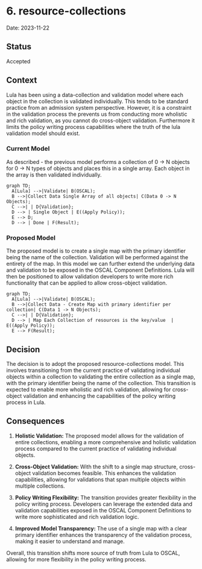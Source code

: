 # 6. resource-collections

Date: 2023-11-22

## Status

Accepted

## Context

Lula has been using a data-collection and validation model where each object in the collection is validated individually. This tends to be standard practice from an admission system perspective. However, it is a constraint in the validation process the prevents us from conducting more wholistic and rich validation, as you cannot do cross-object validation. Furthermore it limits the policy writing process capabilities where the truth of the lula validation model should exist.

### Current Model

As described - the previous model performs a collection of 0 -> N objects for 0 -> N types of objects and places this in a single array. Each object in the array is then validated individually.

```mermaid
graph TD;
  A[Lula] -->|Validate| B(OSCAL);
  B -->|Collect Data Single Array of all objects| C(Data 0 -> N Objects);
  C -->| | D{Validation};
  D --> | Single Object | E((Apply Policy));
  E --> D;
  D --> | Done | F(Result);
```

### Proposed Model

The proposed model is to create a single map with the primary identifier being the name of the collection. Validation will be performed against the entirety of the map. In this model we can further extend the underlying data and validation to be exposed in the OSCAL Component Definitions. Lula will then be positioned to allow validation developers to write more rich functionality that can be applied to allow cross-object validation. 


```mermaid
graph TD;
  A[Lula] -->|Validate| B(OSCAL);
  B -->|Collect Data - Create Map with primary identifier per collection| C(Data 1 -> N Objects);
  C -->| | D{Validation};
  D --> | Map Each Collection of resources is the key/value  | E((Apply Policy));
  E --> F(Result);
```

## Decision

The decision is to adopt the proposed resource-collections model. This involves transitioning from the current practice of validating individual objects within a collection to validating the entire collection as a single map, with the primary identifier being the name of the collection. This transition is expected to enable more wholistic and rich validation, allowing for cross-object validation and enhancing the capabilities of the policy writing process in Lula.

## Consequences

1. **Holistic Validation:** The proposed model allows for the validation of entire collections, enabling a more comprehensive and holistic validation process compared to the current practice of validating individual objects.

2. **Cross-Object Validation:** With the shift to a single map structure, cross-object validation becomes feasible. This enhances the validation capabilities, allowing for validations that span multiple objects within multiple collections.

3. **Policy Writing Flexibility:** The transition provides greater flexibility in the policy writing process. Developers can leverage the extended data and validation capabilities exposed in the OSCAL Component Definitions to write more sophisticated and rich validation logic.

4. **Improved Model Transparency:** The use of a single map with a clear primary identifier enhances the transparency of the validation process, making it easier to understand and manage.

Overall, this transition shifts more source of truth from Lula to OSCAL, allowing for more flexibility in the policy writing process.
